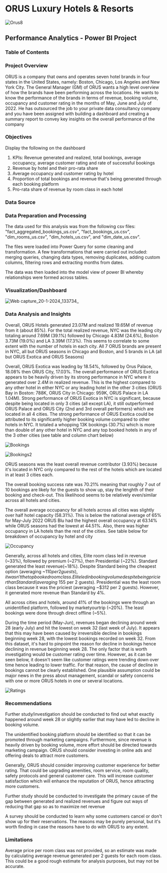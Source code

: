 # ORUS Luxury Hotels & Resorts 



![Orus8](https://github.com/jmwaigom/Hospitality-Analytics/assets/155841258/82627eec-8134-4da8-81a4-be44c78e3bb7)

## Performance Analytics - Power BI Project 
### Table of Contents
### Project Overview
ORUS is a company that owns and operates seven hotel brands in four states in the United States, namely: Boston, Chicago, Los Angeles and New York City. The General Manager (GM)
of ORUS wants a high level overview of how the brands have been performing across the locations. He wants to know the performance of the brands in terms of revenue, booking volume,
occupancy and customer rating in the months of May, June and July of 2022. He has outsourced the job to your private data consultancy company and you have been assigned with building 
a dashboard and creating a summary report to convey key insights on the overall performance of the company

### Objectives
Display the following on the dashboard
1. KPIs: Revenue generated and realized, total bookings, average occupancy, average customer rating and rate of successful bookings
2. Revenue by hotel and their pro-rata share
3. Average occupancy and customer rating by hotel
4. Proportion of total bookings and revenue that's being generated through each booking platform
5. Pro-rata share of revenue by room class in each hotel

### Data Source

### Data Preparation and Processing
The data used for this analysis was from the following csv files: "fact_aggregated_bookings_us.csv", "fact_bookings_us.csv", "dim_rooms_us.csv", "dim_hotels_us.csv", and "dim_date_us.csv". 

The files were loaded into Power Query for some cleaning and transformation. A few transformations that were carried out included: merging queries, changing data types, removing duplicates, adding custom columns, filtering rows and extracting months from dates.

The data was then loaded into the model view of power BI whereby relationships were formed across tables.


### Visualization/Dashboard
![Web capture_20-1-2024_133734_](https://github.com/jmwaigom/Hospitality-Analytics/assets/155841258/99d3f476-2877-4ed8-b1b5-e51ee1854562)

### Data Analysis and Insights
Overall, ORUS Hotels generated 23.07M and realized 19.65M of revenue from it (about 85%). For the total realized revenue, NYC was the leading city totaling around 7.69M (39.1%) followed by Chicago 4.83M (24.6%), Boston 3.73M (19.0%) and LA 3.39M (17.3%). This seems to correlate to some extent with the number of hotels in each city. All 7 ORUS brands are present in NYC, all but ORUS seasons in Chicago and Boston, and 5 brands in LA (all but ORUS Exotica and ORUS Seasons)

Overall, ORUS Exotica was leading by 18.54%, followed by Orus Palace, 18.08% then ORUS City, 17.03%. The overall performance of ORUS Exotica appears to be heavily driven by its strong performance in NYC where it generated over 2.4M in realized revenue. This is the highest compared to any other hotel in either NYC or any leading hotel in the other 3 cities (ORUS Bay in Boston: 788K, ORUS City in Chicago: 959K, ORUS Palace in LA 1.04M). Strong performance of ORUS Exotica in NYC is significant, because despite being located in only 3 cities (all except LA), it still outperformed ORUS Palace and ORUS City (2nd and 3rd overall performers) which are located in all 4 cities. The strong performance of ORUS Exotica could be attributed to its significantly higher booking volume compared to other hotels in NYC. It totaled a whopping 13K bookings (30.7%) which is more than double of any other hotel in NYC and any top booked hotels in any of the 3 other cities (see table and column chart below)

![Bookings](https://github.com/jmwaigom/Hospitality-Analytics/assets/155841258/3db74e64-3f95-4390-bf14-7f7500a8210d)

![Bookings2](https://github.com/jmwaigom/Hospitality-Analytics/assets/155841258/76034fd5-f995-40fe-8db6-57b214a74284)

ORUS seasons was the least overall revenue contributor (3.93%) because it's located in NYC only compared to the rest of the hotels which are located in at least 3 cities each.

The overall booking success rate was 70.21% meaning that roughly 7 out of 10 bookings are likely for the guests to show up, stay the lenghth of their booking and check-out. This likelihood seems to be relatively even/similar across all hotels and cities. 

The overall average occupancy for all hotels across all cities was slightly over half hotel capacity (58.31%). This is below the national average of 65% for May-July 2022  ORUS Blu had the highest overall occupancy at 63.14% while ORUS seasons had the lowest at 44.51%. Also, there was higher occupancy in LA hotels than the rest of the cities. See table below for breakdown of occupancy by hotel and city

![Occupancy](https://github.com/jmwaigom/Hospitality-Analytics/assets/155841258/e97515fc-c493-4508-abc7-63caf4aa076d)

Generally, across all hotels and cities, Elite room class led in revenue (~33%), followed by premium (~27%), then Presidential (~22%). Standard generated the least revenue(~18%). Despite Standard being the cheapest option (averaging ~$110 per 2 guests), it wasn't the top booked room class. Elite led in booking volume despite being pricier than Standard (averaging ~$155 per 2 guests). Presidential was the least room class because it was the priciest (averaging ~$312 per 2 guests). However, it generated more revenue than Standard by 4%.

All across cities and hotels, around 41% of the bookings were through an unidentified platform, followed by marketyourtrip (~20%). The least bookings were done through direct offline (~5%).

During the time period (May-Jun), revenues began declining around week 28 (early July) and hit the lowest on week 32 (last week of July). It appears that this may have been caused by irreversible decline in bookings beginning week 28, with the lowest bookings recorded on week 32. From this dataset, it's hard to pinpoint the reason for decline in bookings hence declining in revenue beginning week 28. The only factor that is worth investigating would be customer rating over time. However, as it can be seen below, it doesn't seem like customer ratings were trending down over time hence leading to lower traffic. For that reason, the cause of decline in bookings cannot be clearly established. One plausible assumption could be major news in the press about management, scandal or safety concerns with one or more ORUS hotels in one or several locations.   

![Ratings](https://github.com/jmwaigom/Hospitality-Analytics/assets/155841258/98e630b2-0e48-4aa4-87f8-2e23e6ac270b)

### Recommendations
Further study/investigation should be conducted to find out what exactly happened around week 28 or slightly earlier that may have led to decline in booking volume. 

The unidentified booking platform should be identified so that it can be promoted through marketing campaigns. Furthermore, since revenue is heavily driven by booking volume, more effort should be directed towards marketing campaign. ORUS should consider investing in online ads and offering deals to attract more customers.

Generally, ORUS should consider improving customer experience for better rating. That could be upgrading amenities, room service, room quality, safety protocols and general customer care. This will increase customer satisfaction which will enhance the reputation of ORUS, hence attracting more customers.

Further study should be conducted to investigate the primary cause of the gap between generated and realized revenues and figure out ways of reducing that gap so as to maximize net revenue

A survey should be conducted to learn why some customers cancel or don't show up for their reservations. The reasons may be purely personal, but it's worth finding in case the reasons have to do with ORUS to any extent.


### Limitations
Average price per room class was not provided, so an estimate was made by calculating average revenue generated per 2 guests for each room class. This could be a good rough estimate for analysis purposes, but may not be accurate.


